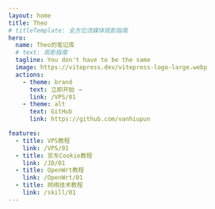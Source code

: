 ```yaml
---
layout: home
title: Theo
# titleTemplate: 全方位流媒体观影指南
hero:
  name: Theo的笔记库
  # text: 观影指南
  tagline: You don't have to be the same
  image: https://vitepress.dev/vitepress-logo-large.webp
  actions:
    - theme: brand
      text: 立即开始 →
      link: /VPS/01
    - theme: alt
      text: GitHub
      link: https://github.com/vanhiupun

features:
  - title: VPS教程
    link: /VPS/01
  - title: 京东Cookie教程
    link: /JD/01
  - title: OpenWrt教程
    link: /OpenWrt/01
  - title: 网络技术教程
    link: /skill/01
---
```


<style>
:root {
  --vp-home-hero-name-color: transparent;
  --vp-home-hero-name-background: -webkit-linear-gradient(120deg, #bd34fe 30%, #41d1ff);

  --vp-home-hero-image-background-image: linear-gradient(-45deg, #bd34fe 50%, #47caff 50%); 
  --vp-home-hero-image-filter: blur(40px);
}

@media (min-width: 640px) {
  :root {
    --vp-home-hero-image-filter: blur(56px);
  }
}

@media (min-width: 960px) {
  :root {
    --vp-home-hero-image-filter: blur(72px);
  }
}
</style>
